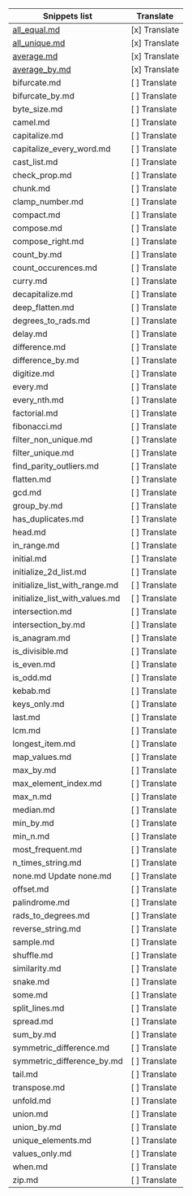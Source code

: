 |                       Snippets list                         |   Translate    |
|-------------------------------------------------------------|----------------|
| [all_equal.md](../snippets_es/all_equal_es.md)              | [x] Translate  |
| [all_unique.md](../snippets_es/all_unique.md)               | [x] Translate  |
| [average.md](../snippets_es/average.md)                     | [x] Translate  |
| [average_by.md](../snippets_es/average_by.md)               | [x] Translate  |
| bifurcate.md	                                              | [ ] Translate  |
| bifurcate_by.md	                                            | [ ] Translate  |
| byte_size.md	                                              | [ ] Translate  |
| camel.md	                                                  | [ ] Translate  |
| capitalize.md	                                              | [ ] Translate  |
| capitalize_every_word.md	                                  | [ ] Translate  |
| cast_list.md	                                              | [ ] Translate  |
| check_prop.md	                                              | [ ] Translate  |
| chunk.md	                                                  | [ ] Translate  |
| clamp_number.md	                                          | [ ] Translate  |
| compact.md	                                              | [ ] Translate  |
| compose.md	                                              | [ ] Translate  |
| compose_right.md	                                          | [ ] Translate  |
| count_by.md	                                              | [ ] Translate  |
| count_occurences.md                                         | [ ] Translate  |
| curry.md	                                                  | [ ] Translate  |
| decapitalize.md	                                          | [ ] Translate  |
| deep_flatten.md	                                          | [ ] Translate  |
| degrees_to_rads.md	                                      | [ ] Translate  |
| delay.md	                                                  | [ ] Translate  |
| difference.md	                                              | [ ] Translate  |
| difference_by.md	                                          | [ ] Translate  |
| digitize.md	                                              | [ ] Translate  |
| every.md	                                                  | [ ] Translate  |
| every_nth.md                                                | [ ] Translate  |
| factorial.md                                                | [ ] Translate  |
| fibonacci.md                                                | [ ] Translate  |
| filter_non_unique.md                                        | [ ] Translate  |
| filter_unique.md                                            | [ ] Translate  |
| find_parity_outliers.md                                     | [ ] Translate  |
| flatten.md                                                  | [ ] Translate  |
| gcd.md                                                      | [ ] Translate  |
| group_by.md                                                 | [ ] Translate  |
| has_duplicates.md                                           | [ ] Translate  |
| head.md	                                                  | [ ] Translate  |
| in_range.md                                                 | [ ] Translate  |
| initial.md                                                  | [ ] Translate  |
| initialize_2d_list.md                                       | [ ] Translate  |
| initialize_list_with_range.md                               | [ ] Translate  |
| initialize_list_with_values.md                              | [ ] Translate  |
| intersection.md                                             | [ ] Translate  |
| intersection_by.md                                          | [ ] Translate  |
| is_anagram.md                                               | [ ] Translate  |
| is_divisible.md                                             | [ ] Translate  |
| is_even.md                                                  | [ ] Translate  |
| is_odd.md                                                   | [ ] Translate  |
| kebab.md                                                    | [ ] Translate  |
| keys_only.md                                                | [ ] Translate  |
| last.md                                                     | [ ] Translate  |
| lcm.md                                                      | [ ] Translate  |
| longest_item.md                                             | [ ] Translate  |
| map_values.md                                               | [ ] Translate  |
| max_by.md                                                   | [ ] Translate  |
| max_element_index.md                                        | [ ] Translate  |
| max_n.md                                                    | [ ] Translate  |
| median.md                                                   | [ ] Translate  |
| min_by.md                                                   | [ ] Translate  |
| min_n.md                                                    | [ ] Translate  |
| most_frequent.md                                            | [ ] Translate  |
| n_times_string.md                                           | [ ] Translate  |
| none.md	Update none.md                                    | [ ] Translate  |
| offset.md                                                   | [ ] Translate  |
| palindrome.md                                               | [ ] Translate  |
| rads_to_degrees.md                                          | [ ] Translate  |
| reverse_string.md                                           | [ ] Translate  |
| sample.md                                                   | [ ] Translate  |
| shuffle.md                                                  | [ ] Translate  |
| similarity.md                                               | [ ] Translate  |
| snake.md                                                    | [ ] Translate  |
| some.md                                                     | [ ] Translate  |
| split_lines.md                                              | [ ] Translate  |
| spread.md                                                   | [ ] Translate  |
| sum_by.md                                                   | [ ] Translate  |
| symmetric_difference.md                                     | [ ] Translate  |
| symmetric_difference_by.md                                  | [ ] Translate  |
| tail.md                                                     | [ ] Translate  |
| transpose.md                                                | [ ] Translate  |
| unfold.md                                                   | [ ] Translate  |
| union.md                                                    | [ ] Translate  |
| union_by.md                                                 | [ ] Translate  |
| unique_elements.md                                          | [ ] Translate  |
| values_only.md                                              | [ ] Translate  |
| when.md                                                     | [ ] Translate  |
| zip.md                                                      | [ ] Translate  |
